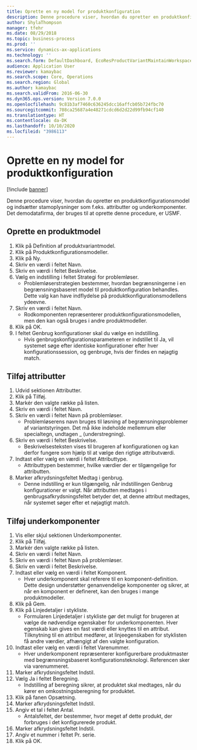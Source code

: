 ```yaml
---
title: Oprette en ny model for produktkonfiguration
description: Denne procedure viser, hvordan du opretter en produktkonfigurationsmodel og indsætter stamoplysninger som f.eks. attributter og underkomponenter.
author: ShylaThompson
manager: tfehr
ms.date: 08/29/2018
ms.topic: business-process
ms.prod: ''
ms.service: dynamics-ax-applications
ms.technology: ''
ms.search.form: DefaultDashboard, EcoResProductVariantMaintainWorkspace, PCProductConfigurationModelListPage, PCCreateProductConfigurationModel, PCProductConfigurationModelDetails, PCBOMLineDetails
audience: Application User
ms.reviewer: kamaybac
ms.search.scope: Core, Operations
ms.search.region: Global
ms.author: kamaybac
ms.search.validFrom: 2016-06-30
ms.dyn365.ops.version: Version 7.0.0
ms.openlocfilehash: 9c81b3af7460c636245dcc16affcb05b724fbc70
ms.sourcegitcommit: 708ca25687a4e48271cdcd6d2d22d99fb94cf140
ms.translationtype: HT
ms.contentlocale: da-DK
ms.lasthandoff: 10/10/2020
ms.locfileid: "3986113"
---
```

# <a name="create-a-product-configuration-model"></a>Oprette en ny model for produktkonfiguration

[!include [banner](../../includes/banner.md)]

Denne procedure viser, hvordan du opretter en produktkonfigurationsmodel og indsætter stamoplysninger som f.eks. attributter og underkomponenter. Det demodatafirma, der bruges til at oprette denne procedure, er USMF.


## <a name="create-a-product-model"></a>Oprette en produktmodel
1. Klik på Definition af produktvariantmodel.
2. Klik på Produktkonfigurationsmodeller.
3. Klik på Ny.
4. Skriv en værdi i feltet Navn.
5. Skriv en værdi i feltet Beskrivelse.
6. Vælg en indstilling i feltet Strategi for problemløser.
    * Problemløserstrategien bestemmer, hvordan begrænsningerne i en begrænsningsbaseret model til produktkonfiguration behandles. Dette valg kan have indflydelse på produktkonfigurationsmodellens ydeevne.  
7. Skriv en værdi i feltet Navn.
    * Rodkomponenten repræsenterer produktkonfigurationsmodellen, men den kan også bruges i andre produktmodeller.  
8. Klik på OK.
9. I feltet Genbrug konfigurationer skal du vælge en indstilling.
    * Hvis genbrugskonfigurationsparameteren er indstillet til Ja, vil systemet søge efter identiske konfigurationer efter hver konfigurationssession, og genbruge, hvis der findes en nøjagtig match.  

## <a name="add-attributes"></a>Tilføj attributter
1. Udvid sektionen Attributter.
2. Klik på Tilføj.
3. Markér den valgte række på listen.
4. Skriv en værdi i feltet Navn.
5. Skriv en værdi i feltet Navn på problemløser.
    * Problemløserens navn bruges til løsning af begrænsningsproblemer af variantstyringen. Det må ikke indeholde mellemrum eller specialtegn, undtagen _ (understregning).  
6. Skriv en værdi i feltet Beskrivelse.
    * Beskrivelsesteksten vises til brugeren af konfigurationen og kan derfor fungere som hjælp til at vælge den rigtige attributværdi.  
7. Indtast eller vælg en værdi i feltet Attributtype.
    * Attributtypen bestemmer, hvilke værdier der er tilgængelige for attributten.  
8. Marker afkrydsningsfeltet Medtag i genbrug.
    * Denne indstilling er kun tilgængelig, når indstillingen Genbrug konfigurationer er valgt. Når attributten medtages i genbrugsafkrydsningsfeltet betyder det, at denne attribut medtages, når systemet søger efter et nøjagtigt match.  

## <a name="add-subcomponents"></a>Tilføj underkomponenter
1. Vis eller skjul sektionen Underkomponenter.
2. Klik på Tilføj.
3. Markér den valgte række på listen.
4. Skriv en værdi i feltet Navn.
5. Skriv en værdi i feltet Navn på problemløser.
6. Skriv en værdi i feltet Beskrivelse.
7. Indtast eller vælg en værdi i feltet Komponent.
    * Hver underkomponent skal referere til en komponent-definition. Dette design understøtter genanvendelige komponenter og sikrer, at når en komponent er defineret, kan den bruges i mange produktmodeller.  
8. Klik på Gem.
9. Klik på Linjedetaljer i stykliste.
    * Formularen Linjedetaljer i stykliste gør det muligt for brugeren at vælge de nødvendige egenskaber for underkomponenten. Hver egenskab kan gives en fast værdi eller knyttes til en attribut. Tilknytning til en attribut medfører, at linjeegenskaben for styklisten få andre værdier, afhængigt af den valgte konfiguration.  
10. Indtast eller vælg en værdi i feltet Varenummer.
    * Hver underkomponent repræsenterer konfigurerbare produktmaster med begrænsningsbaseret konfigurationsteknologi. Referencen sker via varenummeret.  
11. Marker afkrydsningsfeltet Indstil.
12. Vælg Ja i feltet Beregning.
    * Indstilling af beregning sikrer, at produktet skal medtages, når du kører en omkostningsberegning for produktet.  
13. Klik på fanen Opsætning.
14. Marker afkrydsningsfeltet Indstil.
15. Angiv et tal i feltet Antal.
    * Antalsfeltet, der bestemmer, hvor meget af dette produkt, der forbruges i det konfigurerede produkt.  
16. Marker afkrydsningsfeltet Indstil.
17. Angiv et nummer i feltet Pr. serie.
18. Klik på OK.

